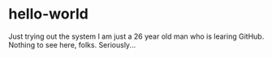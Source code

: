 # hello-world
Just trying out the system
I am just a 26 year old man who is learing GitHub. Nothing to see here, folks.
Seriously...
